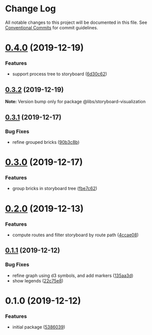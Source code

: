 # Change Log

All notable changes to this project will be documented in this file.
See [Conventional Commits](https://conventionalcommits.org) for commit guidelines.

# [0.4.0](https://git.easyops.local/anyclouds/next-libs/compare/@libs/storyboard-visualization@0.3.2...@libs/storyboard-visualization@0.4.0) (2019-12-19)

### Features

- support process tree to storyboard ([6d30c62](https://git.easyops.local/anyclouds/next-libs/commits/6d30c62))

## [0.3.2](https://git.easyops.local/anyclouds/next-libs/compare/@libs/storyboard-visualization@0.3.1...@libs/storyboard-visualization@0.3.2) (2019-12-19)

**Note:** Version bump only for package @libs/storyboard-visualization

## [0.3.1](https://git.easyops.local/anyclouds/next-libs/compare/@libs/storyboard-visualization@0.3.0...@libs/storyboard-visualization@0.3.1) (2019-12-17)

### Bug Fixes

- refine grouped bricks ([90b3c8b](https://git.easyops.local/anyclouds/next-libs/commits/90b3c8b))

# [0.3.0](https://git.easyops.local/anyclouds/next-libs/compare/@libs/storyboard-visualization@0.2.0...@libs/storyboard-visualization@0.3.0) (2019-12-17)

### Features

- group bricks in storyboard tree ([fbe7c62](https://git.easyops.local/anyclouds/next-libs/commits/fbe7c62))

# [0.2.0](https://git.easyops.local/anyclouds/next-libs/compare/@libs/storyboard-visualization@0.1.1...@libs/storyboard-visualization@0.2.0) (2019-12-13)

### Features

- compute routes and filter storyboard by route path ([4ccae08](https://git.easyops.local/anyclouds/next-libs/commits/4ccae08))

## [0.1.1](https://git.easyops.local/anyclouds/next-libs/compare/@libs/storyboard-visualization@0.1.0...@libs/storyboard-visualization@0.1.1) (2019-12-12)

### Bug Fixes

- refine graph using d3 symbols, and add markers ([135aa3d](https://git.easyops.local/anyclouds/next-libs/commits/135aa3d))
- show legends ([22c75e8](https://git.easyops.local/anyclouds/next-libs/commits/22c75e8))

# 0.1.0 (2019-12-12)

### Features

- initial package ([5386039](https://git.easyops.local/anyclouds/next-libs/commits/5386039))
